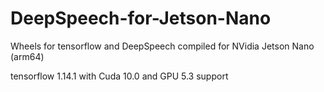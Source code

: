 # DeepSpeech-for-Jetson-Nano
Wheels for tensorflow and DeepSpeech compiled for NVidia Jetson Nano (arm64)

tensorflow 1.14.1
with Cuda 10.0 and GPU 5.3 support
